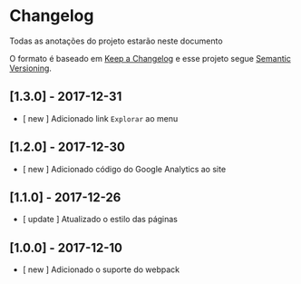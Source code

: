 # Changelog

Todas as anotações do projeto estarão neste documento

O formato é baseado em [Keep a Changelog](http://keepachangelog.com/en/1.0.0/)
e esse projeto segue [Semantic Versioning](http://semver.org/spec/v2.0.0.html).

## [1.3.0] - 2017-12-31
- [ new ] Adicionado link `Explorar` ao menu

## [1.2.0] - 2017-12-30
- [ new ] Adicionado código do Google Analytics ao site

## [1.1.0] - 2017-12-26
- [ update ] Atualizado o estilo das páginas

## [1.0.0] - 2017-12-10
- [ new ] Adicionado o suporte do webpack
